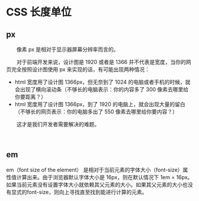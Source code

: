 # CSS 长度单位

## px
　　像素 px 是相对于显示器屏幕分辨率而言的。
  
　　对于前端开发来说，设计图是 1920 或者是 1366 并不代表是宽度，当你的网页完全按照设计图使用 px 来实现的话，有可能出现两种情况： 
* html 宽度用了设计图 1366px，但无奈到了 1024 的电脑或者手机的时候，就会出现了横向滚动条（不够长的电脑表示：你的内容多了 300 像素去哪里给你要距离？） 
* html 宽度用了设计图 1366px，到了 1920 的电脑上，就会出现大量的留白（不够长的网页表示：你的电脑多出了 550 像素去哪里给你要内容？）

　　这才是我们开发者需要解决的难题。
  
<br>

## em
em（font size of the element） 是相对于当前元素的字体大小（font-size）属性值计算出来。由于浏览器默认字体大小是 16px，则在默认情况下 1em = 16px。如果当前元素没有设置字体大小就依赖其父元素的大小。如果其父元素的大小也没有显式的font-size，则向上寻找直至找到能进行计算的元素。
